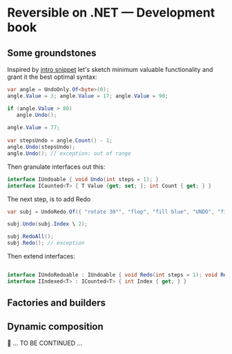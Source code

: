 # Reversible on .NET &mdash; Development book

## Some groundstones

Inspired by [intro snippet](../../) let's sketch minimum valuable functionality and grant it the best optimal syntax:

```csharp
var angle = UndoOnly.Of<byte>(0);
angle.Value = 3; angle.Value = 17; angle.Value = 90;

if (angle.Value > 80)
   angle.Undo();
   
angle.Value = 77;
  
var stepsUndo = angle.Count() - 1;
angle.Undo(stepsUndo); 
angle.Undo(); // exception: out of range
```

Then granulate interfaces out this:

```csharp
interface IUndoable { void Undo(int steps = 1); }
interface ICounted<T> { T Value {get; set; }; int Count { get; } }

```

The next step, is to add Redo

```csharp
var subj = UndoRedo.Of({ "rotate 30°", "flop", "fill blue", "UNDO", "fill white", "blur", "contrast +20" });

subj.Undo(subj.Index \ 2); 

subj.RedoAll(); 
subj.Redo(); // exception

```

Then extend interfaces: 

```csharp

interface IUndoRedoable : IUndoable { void Redo(int steps = 1); void RedoAll(); }
interface IIndexed<T> : ICounted<T> { int Index { get; } }

```

## Factories and builders

## Dynamic composition

🚧 ... TO BE CONTINUED ...
